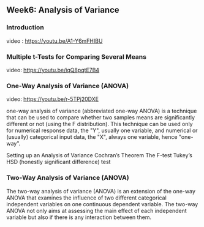 ## Week6: Analysis of Variance

### Introduction
video : https://youtu.be/A1-Y6mFHIBU

### Multiple t-Tests for Comparing Several Means
video: https://youtu.be/iqQ8pqtE7B4

### One-Way Analysis of Variance (ANOVA)
video: https://youtu.be/r-5TPj20DXE

one-way analysis of variance (abbreviated one-way ANOVA) is a technique that can be used to compare whether two samples means are significantly different or not (using the F distribution). This technique can be used only for numerical response data, the "Y", usually one variable, and numerical or (usually) categorical input data, the "X", always one variable, hence "one-way".

Setting up an Analysis of Variance
Cochran’s Theorem
The F-test
Tukey’s HSD (honestly significant difference) test

### Two-Way Analysis of Variance (ANOVA)
The two-way analysis of variance (ANOVA) is an extension of the one-way ANOVA that examines the influence of two different categorical independent variables on one continuous dependent variable. The two-way ANOVA not only aims at assessing the main effect of each independent variable but also if there is any interaction between them.

